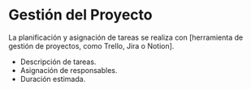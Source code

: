# Gestión del Proyecto

La planificación y asignación de tareas se realiza con [herramienta de gestión de proyectos, como Trello, Jira o Notion].

- Descripción de tareas.
- Asignación de responsables.
- Duración estimada.
